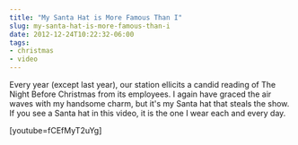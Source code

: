```yaml
---
title: "My Santa Hat is More Famous Than I"
slug: my-santa-hat-is-more-famous-than-i
date: 2012-12-24T10:22:32-06:00
tags:
- christmas
- video
---
```

Every year (except last year), our station ellicits a candid reading of The Night Before Christmas from its employees. I again have graced the air waves with my handsome charm, but it's my Santa hat that steals the show. If you see a Santa hat in this video, it is the one I wear each and every day.

[youtube=fCEfMyT2uYg]
